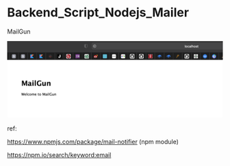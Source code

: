 # Backend_Script_Nodejs_Mailer
MailGun

![](https://raw.githubusercontent.com/QueenieCplusplus/Backend_Script_Nodejs_Mailer/main/output2.png)

ref:   

https://www.npmjs.com/package/mail-notifier (npm module)
  
https://npm.io/search/keyword:email 
